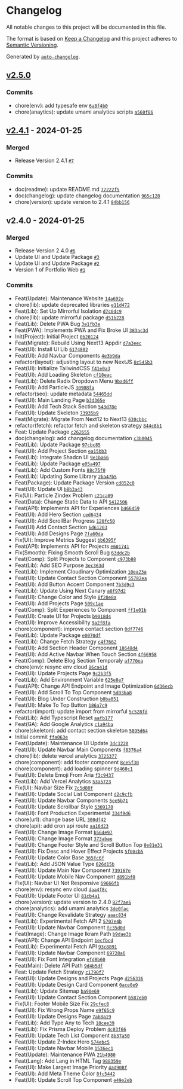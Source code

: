 # Changelog

All notable changes to this project will be documented in this file.

The format is based on [Keep a Changelog](https://keepachangelog.com/en/1.0.0/)
and this project adheres to [Semantic Versioning](https://semver.org/spec/v2.0.0.html).

Generated by [`auto-changelog`](https://github.com/CookPete/auto-changelog).

## [v2.5.0](https://github.com/Ikram-Maulana/simple-portfolio/compare/v2.4.1...v2.5.0)

### Commits

- chore(env): add typesafe env [`6a8f4b0`](https://github.com/Ikram-Maulana/simple-portfolio/commit/6a8f4b0111f50e23f70cd559e19846eb5c006a9d)
- chore(anaytics): update umami analytics scripts [`a560f86`](https://github.com/Ikram-Maulana/simple-portfolio/commit/a560f8624a4152659721412fdf9fcc33c9f0a3ae)

## [v2.4.1](https://github.com/Ikram-Maulana/simple-portfolio/compare/v2.4.0...v2.4.1) - 2024-01-25

### Merged

- Release Version 2.4.1 [`#7`](https://github.com/Ikram-Maulana/simple-portfolio/pull/7)

### Commits

- doc(readme): update README.md [`77222f5`](https://github.com/Ikram-Maulana/simple-portfolio/commit/77222f5ae5e73ce46a0268246972af871874ae2c)
- doc(changelog): update changelog documentation [`965c128`](https://github.com/Ikram-Maulana/simple-portfolio/commit/965c1283ecda5159ab504619e3e5e2f6d653ac9f)
- chore(version): update version to 2.4.1 [`84bb156`](https://github.com/Ikram-Maulana/simple-portfolio/commit/84bb15619a6c745c7c60063040b770de92f78fdf)

## v2.4.0 - 2024-01-25

### Merged

- Release Version 2.4.0 [`#6`](https://github.com/Ikram-Maulana/simple-portfolio/pull/6)
- Update UI and Update Package [`#3`](https://github.com/Ikram-Maulana/simple-portfolio/pull/3)
- Update UI and Update Package [`#2`](https://github.com/Ikram-Maulana/simple-portfolio/pull/2)
- Version 1 of Portfolio Web [`#1`](https://github.com/Ikram-Maulana/simple-portfolio/pull/1)

### Commits

- Feat(Update): Maintenance Website [`14a692e`](https://github.com/Ikram-Maulana/simple-portfolio/commit/14a692ef862131e64e3bccf5634bb8509b403a67)
- chore(lib): update deprecated libraries [`e11d472`](https://github.com/Ikram-Maulana/simple-portfolio/commit/e11d472beeaac56e60940f0b88bccb71b51ef6a8)
- Feat(Lib): Set Up Mirrorful Isolation [`d7c0dc9`](https://github.com/Ikram-Maulana/simple-portfolio/commit/d7c0dc9afaacaa404d5dc11a319b677d51d3bc1c)
- chore(lib): update mirrorful package [`d51b228`](https://github.com/Ikram-Maulana/simple-portfolio/commit/d51b228bab03fdad69af90e90b68cb30465a7e1f)
- Feat(Lib): Delete PWA Bug [`3e1fb3e`](https://github.com/Ikram-Maulana/simple-portfolio/commit/3e1fb3ea2393302787ae84b802db9ffa3fe1cfe6)
- Feat(PWA): Implements PWA and Fix Broke UI [`383ac3d`](https://github.com/Ikram-Maulana/simple-portfolio/commit/383ac3d75ea3967afb16f5426da6f25b32a2e797)
- Init(Project): Initial Project [`0b20124`](https://github.com/Ikram-Maulana/simple-portfolio/commit/0b201242e8a6a7e72bd41527b9019d1041e331f3)
- Feat(Migrate): Rebuild Using Next13 Appdir [`d7a3eec`](https://github.com/Ikram-Maulana/simple-portfolio/commit/d7a3eec5d884e1256f6b008b4e4c3832bed3f943)
- Feat(UI): Install UI Lib [`6174802`](https://github.com/Ikram-Maulana/simple-portfolio/commit/617480245208b32ede80c79fb5b47bb1af71cfef)
- Feat(UI): Add Navbar Components [`4e3b9da`](https://github.com/Ikram-Maulana/simple-portfolio/commit/4e3b9da14a28b27829c5177c124bc7173b6a23a2)
- refactor(layout): adjusting layout to new NextJS [`8c545b3`](https://github.com/Ikram-Maulana/simple-portfolio/commit/8c545b34ca6847761e5c8c30724b0ac451f5a8b6)
- Feat(UI): Initialize TailwindCSS [`f41e0a3`](https://github.com/Ikram-Maulana/simple-portfolio/commit/f41e0a39f45ba5da5045e0c6d4964e846f87eb53)
- Feat(UI): Add Loading Skeleton [`cf18eac`](https://github.com/Ikram-Maulana/simple-portfolio/commit/cf18eac0002f52c3c072ebfa68d35e64f52fbffe)
- Feat(Lib): Delete Radix Dropdown Menu [`9bad6ff`](https://github.com/Ikram-Maulana/simple-portfolio/commit/9bad6ff23472a7345b400ca0b51d0d5b1cc37ee2)
- Feat(UI): Add ParticleJS [`30908fa`](https://github.com/Ikram-Maulana/simple-portfolio/commit/30908fa0a032a3538ee64b9bc6f2694ed51d4821)
- refactor(seo): update metadata [`54465dd`](https://github.com/Ikram-Maulana/simple-portfolio/commit/54465dd9db9ddebdfc66bfb02a3d60a33ec23d6f)
- Feat(UI): Main Landing Page [`b3d365e`](https://github.com/Ikram-Maulana/simple-portfolio/commit/b3d365e85ccaf2b520d95aa574d43a261384c62d)
- Feat(UI): Add Tech Stack Section [`543d78e`](https://github.com/Ikram-Maulana/simple-portfolio/commit/543d78e16840068c9dcd2c5a2267b8c40bbec561)
- Feat(UI): Update Skeleton [`73935b9`](https://github.com/Ikram-Maulana/simple-portfolio/commit/73935b9131bc039b2a66ed256eda856283f5bc8e)
- Feat(Migrate): Migrate From Next12 to Next13 [`630cbbc`](https://github.com/Ikram-Maulana/simple-portfolio/commit/630cbbceb522aeaa12b15e771fe728d1025de387)
- refactor(fetch): refactor fetch and skeleton strategy [`844c8b1`](https://github.com/Ikram-Maulana/simple-portfolio/commit/844c8b14ade492c4bf466d7149bc49053e1ba92b)
- Feat: Update Package [`c262655`](https://github.com/Ikram-Maulana/simple-portfolio/commit/c262655f558a62f692f87b70e080a5fa1b1908a1)
- doc(changelog): add changelog documentation [`c3b0045`](https://github.com/Ikram-Maulana/simple-portfolio/commit/c3b0045c0add1bbb76220b72d9bceabd5425b079)
- Feat(Lib): Update Package [`97cbc85`](https://github.com/Ikram-Maulana/simple-portfolio/commit/97cbc8501bee3bec203d7bdd4dab453215ecceaa)
- Feat(UI): Add Project Section [`ea15bb3`](https://github.com/Ikram-Maulana/simple-portfolio/commit/ea15bb32fe7cc35a8c3ce4a04c5bbe0e2a51507f)
- Feat(Lib): Integrate Shadcn UI [`9e1ba66`](https://github.com/Ikram-Maulana/simple-portfolio/commit/9e1ba6605e2d062a4c0a6e6d361e8637d1b7c7da)
- Feat(Lib): Update Package [`e05a497`](https://github.com/Ikram-Maulana/simple-portfolio/commit/e05a497595ced9b98260c3bfb7f108981a901cd8)
- Feat(Lib): Add Custom Fonts [`88c75f0`](https://github.com/Ikram-Maulana/simple-portfolio/commit/88c75f0ddb7d727312ece13aefd53bda881c5297)
- Feat(Lib): Updating Some Library [`2ba47b5`](https://github.com/Ikram-Maulana/simple-portfolio/commit/2ba47b5babd3116437ecf18f5e9c12de0662c2e4)
- Feat(Package): Update Package Version [`cd852c0`](https://github.com/Ikram-Maulana/simple-portfolio/commit/cd852c0c19cd52a5f965c48a5e989eaaeef33211)
- Feat(UI): Update UI [`b8b3a43`](https://github.com/Ikram-Maulana/simple-portfolio/commit/b8b3a432e13a6ace3a6d487b4a4696cc43dd9df5)
- Fix(UI): Particle Zindex Problem [`c21ca09`](https://github.com/Ikram-Maulana/simple-portfolio/commit/c21ca0951a39e44d3a99167d35a76fba2ff1cae8)
- Feat(Data): Change Static Data to API [`5412506`](https://github.com/Ikram-Maulana/simple-portfolio/commit/541250685c2432b830c1495ae72f8392be760ba3)
- Feat(API): Implements API for Experiences [`b466459`](https://github.com/Ikram-Maulana/simple-portfolio/commit/b466459a4d8f4df0271e9ae4249bc4af25ebe21f)
- Feat(UI): Add Hero Section [`ced6434`](https://github.com/Ikram-Maulana/simple-portfolio/commit/ced6434bf9c4d1ef464ac695ce546c7cffbdd824)
- Feat(UI): Add ScrollBar Progress [`120fc50`](https://github.com/Ikram-Maulana/simple-portfolio/commit/120fc50174abb7f59730402063db5624b08296e4)
- Feat(UI) Add Contact Section [`6d61203`](https://github.com/Ikram-Maulana/simple-portfolio/commit/6d61203b83ad4ea9b9be7fe1266fca37c17f27f4)
- Feat(UI): Add Designs Page [`7fa60da`](https://github.com/Ikram-Maulana/simple-portfolio/commit/7fa60dae6a934bb9d374b161cb7b7be58d898392)
- Fix(UI): Improve Metrics Suggest [`bb6395f`](https://github.com/Ikram-Maulana/simple-portfolio/commit/bb6395f88fcaef07d7f78e679ea5a7bc1302f057)
- Feat(API): Implements API for Projects [`e601741`](https://github.com/Ikram-Maulana/simple-portfolio/commit/e6017411fbbc6b3a91f449de26fddd6b7b6b50c9)
- Fix(Smooth): Fixing Smooth Scroll Bug [`63ddc2b`](https://github.com/Ikram-Maulana/simple-portfolio/commit/63ddc2b0cc310ec006df47708e5b56a503cf00db)
- Feat(Comp): Split Projects to Component [`c973b88`](https://github.com/Ikram-Maulana/simple-portfolio/commit/c973b881c079bc2e7815138b77fe0011ed27b878)
- Feat(Lib): Add SEO Purpose [`3ec363d`](https://github.com/Ikram-Maulana/simple-portfolio/commit/3ec363dfcc2983b1647f25a2898148500e260cde)
- Feat(Lib): Implement Cloudinary Optimization [`10ea23a`](https://github.com/Ikram-Maulana/simple-portfolio/commit/10ea23ad6908e2c4228211f2b8a4fe40e8ad3307)
- Feat(UI): Update Contact Section Component [`55782ea`](https://github.com/Ikram-Maulana/simple-portfolio/commit/55782eadb81f143ae1b9268b60ba02273dbdb267)
- Feat(UI): Add Button Accent Component [`7b3d9c3`](https://github.com/Ikram-Maulana/simple-portfolio/commit/7b3d9c3526aed0ee11c337bcf49194f867598a7d)
- Feat(Lib): Update Using Next Canary [`a0f97d2`](https://github.com/Ikram-Maulana/simple-portfolio/commit/a0f97d200191c2dadf08f81c7aeb7069e86dacd3)
- Feat(UI): Change Color and Style [`8f28e8a`](https://github.com/Ikram-Maulana/simple-portfolio/commit/8f28e8a3dcd26b5756741838ebdd9fff5bf13c6e)
- Feat(UI): Add Projects Page [`509c1ae`](https://github.com/Ikram-Maulana/simple-portfolio/commit/509c1aebda2fd1635e108f52c1684dca3caf13aa)
- Feat(Comp): Split Experiences to Component [`ff1e01b`](https://github.com/Ikram-Maulana/simple-portfolio/commit/ff1e01bb25eceb41339f9351d2ab5ee01bb4e908)
- Feat(UI): Create UI for Projects [`b9018d4`](https://github.com/Ikram-Maulana/simple-portfolio/commit/b9018d4f52ec988bd4436f2940a6e06d15bc725d)
- Feat(UI): Improve Accessibility [`9a2f8fa`](https://github.com/Ikram-Maulana/simple-portfolio/commit/9a2f8fa13a1201aa93aca39bd544eacc0559c98f)
- chore(component): improve contact section [`0df7746`](https://github.com/Ikram-Maulana/simple-portfolio/commit/0df774696deea0023eb169bc4ca271fd725c01e8)
- Feat(Lib): Update Package [`e0070df`](https://github.com/Ikram-Maulana/simple-portfolio/commit/e0070df69be008a9caa805f1691f46e7e3a49a1c)
- Feat(Lib): Change Fetch Strategy [`c4f7662`](https://github.com/Ikram-Maulana/simple-portfolio/commit/c4f7662d481d0056e17025039228674a43178051)
- Feat(UI): Add Section Header Component [`18648d4`](https://github.com/Ikram-Maulana/simple-portfolio/commit/18648d4802fa8d5def1629aa33564841ea9c897e)
- Feat(UI): Add Active Navbar When Touch Section [`4f66958`](https://github.com/Ikram-Maulana/simple-portfolio/commit/4f669587a2f47e37b7b6ab33cc5104df9c96af53)
- Feat(Comp): Delete Blog Section Temporaly [`af770ea`](https://github.com/Ikram-Maulana/simple-portfolio/commit/af770ea6268592329bc94358309d882f4620117a)
- chore(env): resync env cloud [`86ca41d`](https://github.com/Ikram-Maulana/simple-portfolio/commit/86ca41d2c7b27cec32aae1fede0bf6d577abe2c1)
- Feat(UI): Update Projects Page [`9c2b3f5`](https://github.com/Ikram-Maulana/simple-portfolio/commit/9c2b3f5ecf695c809b797e82fea82547cce792bf)
- Feat(Lib): Add Environment Variable [`625e8e7`](https://github.com/Ikram-Maulana/simple-portfolio/commit/625e8e750800c160c75b11d1e51cecc4ddd3adfc)
- Feat(API): Change API Endpoint and Image Optimization [`6d36ecb`](https://github.com/Ikram-Maulana/simple-portfolio/commit/6d36ecb23b38f0eaa975742d54d2762c585dee8e)
- Feat(UI): Add Scroll To Top Component [`5d03ba8`](https://github.com/Ikram-Maulana/simple-portfolio/commit/5d03ba8ec61cc3a754f9e5b563b22c1509a2e52f)
- Feat(UI): Blog Under Construction [`b0ba051`](https://github.com/Ikram-Maulana/simple-portfolio/commit/b0ba05192e0537ea3b965d1a0159fdd6e49bb0be)
- Feat(UI): Make To Top Button [`186a7c9`](https://github.com/Ikram-Maulana/simple-portfolio/commit/186a7c924aaf5a84ac16aedeeb83c47ef156a0b6)
- refactor(import): update import from mirrorful [`5c528fd`](https://github.com/Ikram-Maulana/simple-portfolio/commit/5c528fd6aed907a3e3f206855f58407ac9058667)
- Feat(Lib): Add Typescript Reset [`aafb177`](https://github.com/Ikram-Maulana/simple-portfolio/commit/aafb17701f92a520b931e01576003aabdee4919f)
- Feat(GA): Add Google Analytics [`c1a94ba`](https://github.com/Ikram-Maulana/simple-portfolio/commit/c1a94ba50451a796c968ffc73ae1f930cada4afc)
- chore(skeleton): add contact section skeleton [`5895d64`](https://github.com/Ikram-Maulana/simple-portfolio/commit/5895d6435fb71743485114ed002ec7c7abbe5e7d)
- Initial commit [`ffa063e`](https://github.com/Ikram-Maulana/simple-portfolio/commit/ffa063e975a3751a6d2ad087713734ad402695eb)
- Feat(Update): Maintenance UI Update [`3dc1220`](https://github.com/Ikram-Maulana/simple-portfolio/commit/3dc12200004458436d7016ddbc68767414171e0f)
- Feat(UI): Update Navbar Main Components [`f8376a4`](https://github.com/Ikram-Maulana/simple-portfolio/commit/f8376a481eba30e30cb84a2ce59659e946267f8c)
- chore(lib): delete vercel analytics [`3725377`](https://github.com/Ikram-Maulana/simple-portfolio/commit/37253777213d7f0a7da5b567df2bfbbe0a87d0e4)
- chore(component): add footer component [`8ce5f30`](https://github.com/Ikram-Maulana/simple-portfolio/commit/8ce5f3069ad850dab83bde783ca9867adc59c2f3)
- chore(component): add loading spinner [`9d460c1`](https://github.com/Ikram-Maulana/simple-portfolio/commit/9d460c1edc73679a7367b3b5460bb45329667fa7)
- Feat(UI): Delete Emoji From Aria [`f3c9437`](https://github.com/Ikram-Maulana/simple-portfolio/commit/f3c94375d3093e8bf4c996d220039b6c4e8abe74)
- Feat(Lib): Add Vercel Analytics [`53a5723`](https://github.com/Ikram-Maulana/simple-portfolio/commit/53a5723d3121ba2479485542b9694f19a25b3512)
- Fix(UI): Navbar Size Fix [`7c5d80f`](https://github.com/Ikram-Maulana/simple-portfolio/commit/7c5d80f7d09ec5df80c67a7e487157a709edb708)
- Feat(UI): Update Social List Component [`d2c9cfb`](https://github.com/Ikram-Maulana/simple-portfolio/commit/d2c9cfbead6c57dd28681fd623a6b4725438dfb0)
- Feat(UI): Update Navbar Components [`5ee5b71`](https://github.com/Ikram-Maulana/simple-portfolio/commit/5ee5b71a91e61e2ae147d4f410576c79a95bb7e9)
- Feat(UI): Update Scrollbar Style [`5309170`](https://github.com/Ikram-Maulana/simple-portfolio/commit/5309170731ec3b405777c8de56c835c8c63da9ac)
- Feat(UI): Font Production Experimental [`334f9d6`](https://github.com/Ikram-Maulana/simple-portfolio/commit/334f9d662cb0b260afaf5d6bd7bc6e406bc25418)
- chore(url): change base URL [`300df42`](https://github.com/Ikram-Maulana/simple-portfolio/commit/300df42bb4cd223fcdb5df83325b4a8ba08c809a)
- chore(api): add cron api route [`aa16d23`](https://github.com/Ikram-Maulana/simple-portfolio/commit/aa16d236a36871fd98230f496e8d9704115c1c4c)
- Feat(UI): Change Image Format [`b564e97`](https://github.com/Ikram-Maulana/simple-portfolio/commit/b564e97d07b1f171cc9be7a947103bfc92badd72)
- Feat(UI): Change Image Format [`373abae`](https://github.com/Ikram-Maulana/simple-portfolio/commit/373abae6bef48520200a7037868af3f116ab7a34)
- Feat(UI): Change Footer Style and Scroll Button Top [`8e81e31`](https://github.com/Ikram-Maulana/simple-portfolio/commit/8e81e319849fe5055a499816a02f2cd3d6d5141c)
- Feat(UI): Fix Desc and Hover Effect Projects [`5f08cb5`](https://github.com/Ikram-Maulana/simple-portfolio/commit/5f08cb5c11f05aa5452405c6543cdb47f481c6d0)
- Feat(UI): Update Color Base [`365fc6f`](https://github.com/Ikram-Maulana/simple-portfolio/commit/365fc6f8719d83be4b77ac1bda2c573e803f2ff3)
- Feat(Lib): Add JSON Value Type [`626d15b`](https://github.com/Ikram-Maulana/simple-portfolio/commit/626d15b4dcdfb87807c9151b0cf18d9bb057541a)
- Feat(UI): Update Main Nav Component [`739167e`](https://github.com/Ikram-Maulana/simple-portfolio/commit/739167e0275f7fabbca2d6b6cf82e8ed9ac42d4d)
- Feat(UI): Update Mobile Nav Component [`d891bf0`](https://github.com/Ikram-Maulana/simple-portfolio/commit/d891bf02f76d1fd7007deece6365dd0c5b7516c3)
- Fix(UI): Navbar UI Not Responsive [`69666fb`](https://github.com/Ikram-Maulana/simple-portfolio/commit/69666fb26633f00948e1f49306308fe55eafd958)
- chore(env): resync env cloud [`daa4f8c`](https://github.com/Ikram-Maulana/simple-portfolio/commit/daa4f8cba3cffb37f4d99c24f304b8592ba98ab7)
- Feat(UI): Update Footer UI [`81cb4a1`](https://github.com/Ikram-Maulana/simple-portfolio/commit/81cb4a1b9c9b1180f2eb127509714d4a293a0549)
- chore(version): update version to 2.4.0 [`82f7ae6`](https://github.com/Ikram-Maulana/simple-portfolio/commit/82f7ae6473daa295839100e662a1028221d58471)
- chore(analytics): add umami analytics [`3de0fac`](https://github.com/Ikram-Maulana/simple-portfolio/commit/3de0fac1189e49508e6d03fe2b3ae8fc4495afcb)
- Feat(UI): Change Revalidate Strategy [`aaac834`](https://github.com/Ikram-Maulana/simple-portfolio/commit/aaac834e898d6ee2554b164b1360020853a1fd27)
- Feat(Lib): Experimental Fetch API 2 [`5707e4b`](https://github.com/Ikram-Maulana/simple-portfolio/commit/5707e4b7bfac23cd2ebb7ea2b1721376a89e548d)
- Feat(UI): Update Navbar Component [`fc35d0d`](https://github.com/Ikram-Maulana/simple-portfolio/commit/fc35d0d33de28bfdc05456a5c912efbc59c16eeb)
- Feat(Image): Change Image Ikram Path [`b9dae3b`](https://github.com/Ikram-Maulana/simple-portfolio/commit/b9dae3bae096f3caa7aaa7e3a3e898376cbd89c0)
- Feat(API): Change API Endpoint [`1ecfbcd`](https://github.com/Ikram-Maulana/simple-portfolio/commit/1ecfbcd82f3a5e68ec2a6620a860ad9a38e1640a)
- Feat(Lib): Experimental Fetch API [`93c8891`](https://github.com/Ikram-Maulana/simple-portfolio/commit/93c88915d90615ac93e08949e8b189e1a380cf9f)
- Feat(UI): Update Navbar Component [`69728a6`](https://github.com/Ikram-Maulana/simple-portfolio/commit/69728a6002be4fc342dbcc1116a0d172c345f7ba)
- Feat(UI): Fix Font Integration [`efd8b60`](https://github.com/Ikram-Maulana/simple-portfolio/commit/efd8b60b813b0ed93ee760f039f0bf976dce04d7)
- Feat(Main): Delete API Path [`9d4b5df`](https://github.com/Ikram-Maulana/simple-portfolio/commit/9d4b5df6d1be698360c51fa773f3720c50f03bef)
- Feat: Update Fetch Strategy [`c1790f7`](https://github.com/Ikram-Maulana/simple-portfolio/commit/c1790f74bff0742ffb64c05e51e540c7be1c159d)
- Feat(UI): Update Designs and Projects Page [`d256336`](https://github.com/Ikram-Maulana/simple-portfolio/commit/d256336fb312e0c81ec9f8a91aca18cb78749c76)
- Feat(UI): Update Design Card Component [`0ace0e9`](https://github.com/Ikram-Maulana/simple-portfolio/commit/0ace0e96a33f9fb48e111997b6aaa02614ed0f99)
- Feat(Lib): Update Sitemap [`ba90e69`](https://github.com/Ikram-Maulana/simple-portfolio/commit/ba90e69237ad20b34f7c815042fe90b8a17625f6)
- Feat(UI): Update Contact Section Component [`b587eb0`](https://github.com/Ikram-Maulana/simple-portfolio/commit/b587eb03a46a7555b30a77a662b6855079f2ac0a)
- Fix(UI): Footer Mobile Size Fix [`29cfec8`](https://github.com/Ikram-Maulana/simple-portfolio/commit/29cfec847dac57373858d4419c426ff4d69c0045)
- Feat(UI): Fix Wrong Props Name [`e9f65c9`](https://github.com/Ikram-Maulana/simple-portfolio/commit/e9f65c9233c6d1e336c993b340499239a2e51b77)
- Feat(UI): Update Designs Page [`7ab8a19`](https://github.com/Ikram-Maulana/simple-portfolio/commit/7ab8a194839d55f69b93263501f2ba6d77963224)
- Feat(Lib): Add Type Any to Tech [`18cee39`](https://github.com/Ikram-Maulana/simple-portfolio/commit/18cee39f6eaf9b87ba6d7498b1790365c12e204c)
- Feat(Lib): Fix Prisma Deploy Problem [`4c03f66`](https://github.com/Ikram-Maulana/simple-portfolio/commit/4c03f66ce14bd0323a4efb1092907c4977d91a6d)
- Feat(UI): Update Tech List Component [`8b37a50`](https://github.com/Ikram-Maulana/simple-portfolio/commit/8b37a50254c1c27b4cf82bbc1a15c87cc5032a2d)
- Feat(UI): Update Z-Index Hero [`574ebc5`](https://github.com/Ikram-Maulana/simple-portfolio/commit/574ebc541a431eb406847829afb0848caebc2794)
- Feat(UI): Update Navbar Mobile [`1536ec1`](https://github.com/Ikram-Maulana/simple-portfolio/commit/1536ec12b749abde739af3361fab615f625626e6)
- Feat(Update): Maintenance PWA [`21b4980`](https://github.com/Ikram-Maulana/simple-portfolio/commit/21b49803c090e3f2b805cccbd176dc7c568f7d2b)
- Feat(Lang): Add Lang in HTML Tag [`988359e`](https://github.com/Ikram-Maulana/simple-portfolio/commit/988359e1ad5321546d1878b1ca221d2f8a1e82b1)
- Feat(UI): Make Largest Image Priority [`4ad908f`](https://github.com/Ikram-Maulana/simple-portfolio/commit/4ad908faf95c8ac4b5055bf9518ae37285c031a4)
- Feat(UI): Add Meta Theme Color [`8fc5442`](https://github.com/Ikram-Maulana/simple-portfolio/commit/8fc5442494e4440fc7a3f68bb29d85af966131dd)
- Feat(UI): Update Scroll Top Component [`e49e2eb`](https://github.com/Ikram-Maulana/simple-portfolio/commit/e49e2eba3c8835576628db6b30edb74e121c21f1)
